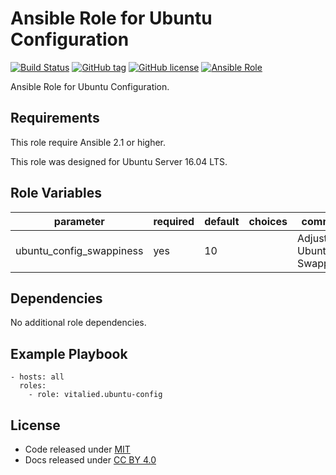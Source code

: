 Ansible Role for Ubuntu Configuration
====================

[![Build Status](https://travis-ci.org/vitalied/ansible-role-ubuntu-config.svg?branch=master)](https://travis-ci.org/vitalied/ansible-role-ubuntu-config)
[![GitHub tag](https://img.shields.io/github/tag/vitalied/ansible-role-ubuntu-config.svg)](https://github.com/vitalied/ansible-role-ubuntu-config)
[![GitHub license](https://img.shields.io/github/license/vitalied/ansible-role-ubuntu-config.svg)](https://github.com/vitalied/ansible-role-ubuntu-config/blob/master/LICENSE)
[![Ansible Role](https://img.shields.io/ansible/role/12459.svg)](https://galaxy.ansible.com/vitalied/ubuntu-config)

Ansible Role for Ubuntu Configuration.

Requirements
------------

This role require Ansible 2.1 or higher.

This role was designed for Ubuntu Server 16.04 LTS.

Role Variables
--------------

<table>
<colgroup>
<col width="20%" />
<col width="20%" />
<col width="20%" />
<col width="20%" />
<col width="20%" />
</colgroup>
<thead>
<tr class="header">
<th>parameter</th>
<th>required</th>
<th>default</th>
<th>choices</th>
<th>comments</th>
</tr>
</thead>
<tbody>
<tr class="odd">
<td>ubuntu_config_swappiness</td>
<td>yes</td>
<td>10</td>
<td></td>
<td>Adjust Ubuntu Swappiness.</td>
</tr>
</tbody>
</table>

Dependencies
------------

No additional role dependencies.

Example Playbook
----------------

    - hosts: all
      roles:
        - role: vitalied.ubuntu-config

License
-------

-   Code released under [MIT](https://github.com/vitalied/ansible-role-ubuntu-config/blob/master/LICENSE)
-   Docs released under [CC BY 4.0](http://creativecommons.org/licenses/by/4.0/)
